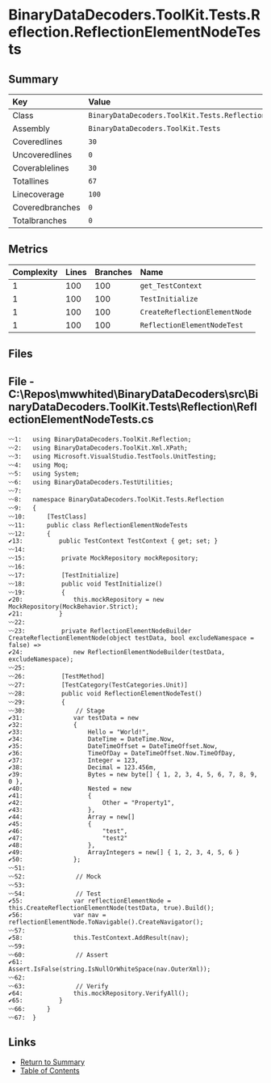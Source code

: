 ﻿# BinaryDataDecoders.ToolKit.Tests.Reflection.ReflectionElementNodeTests

## Summary

| Key             | Value                                                                    |
| :-------------- | :----------------------------------------------------------------------- |
| Class           | `BinaryDataDecoders.ToolKit.Tests.Reflection.ReflectionElementNodeTests` |
| Assembly        | `BinaryDataDecoders.ToolKit.Tests`                                       |
| Coveredlines    | `30`                                                                     |
| Uncoveredlines  | `0`                                                                      |
| Coverablelines  | `30`                                                                     |
| Totallines      | `67`                                                                     |
| Linecoverage    | `100`                                                                    |
| Coveredbranches | `0`                                                                      |
| Totalbranches   | `0`                                                                      |

## Metrics

| Complexity | Lines | Branches | Name                          |
| :--------- | :---- | :------- | :---------------------------- |
| 1          | 100   | 100      | `get_TestContext`             |
| 1          | 100   | 100      | `TestInitialize`              |
| 1          | 100   | 100      | `CreateReflectionElementNode` |
| 1          | 100   | 100      | `ReflectionElementNodeTest`   |

## Files

## File - C:\Repos\mwwhited\BinaryDataDecoders\src\BinaryDataDecoders.ToolKit.Tests\Reflection\ReflectionElementNodeTests.cs

```CSharp
〰1:   using BinaryDataDecoders.ToolKit.Reflection;
〰2:   using BinaryDataDecoders.ToolKit.Xml.XPath;
〰3:   using Microsoft.VisualStudio.TestTools.UnitTesting;
〰4:   using Moq;
〰5:   using System;
〰6:   using BinaryDataDecoders.TestUtilities;
〰7:   
〰8:   namespace BinaryDataDecoders.ToolKit.Tests.Reflection
〰9:   {
〰10:      [TestClass]
〰11:      public class ReflectionElementNodeTests
〰12:      {
✔13:          public TestContext TestContext { get; set; }
〰14:  
〰15:          private MockRepository mockRepository;
〰16:  
〰17:          [TestInitialize]
〰18:          public void TestInitialize()
〰19:          {
✔20:              this.mockRepository = new MockRepository(MockBehavior.Strict);
✔21:          }
〰22:  
〰23:          private ReflectionElementNodeBuilder CreateReflectionElementNode(object testData, bool excludeNamespace = false) =>
✔24:              new ReflectionElementNodeBuilder(testData, excludeNamespace);
〰25:  
〰26:          [TestMethod]
〰27:          [TestCategory(TestCategories.Unit)]
〰28:          public void ReflectionElementNodeTest()
〰29:          {
〰30:              // Stage
✔31:              var testData = new
✔32:              {
✔33:                  Hello = "World!",
✔34:                  DateTime = DateTime.Now,
✔35:                  DateTimeOffset = DateTimeOffset.Now,
✔36:                  TimeOfDay = DateTimeOffset.Now.TimeOfDay,
✔37:                  Integer = 123,
✔38:                  Decimal = 123.456m,
✔39:                  Bytes = new byte[] { 1, 2, 3, 4, 5, 6, 7, 8, 9, 0 },
✔40:                  Nested = new
✔41:                  {
✔42:                      Other = "Property1",
✔43:                  },
✔44:                  Array = new[]
✔45:                  {
✔46:                      "test",
✔47:                      "test2"
✔48:                  },
✔49:                  ArrayIntegers = new[] { 1, 2, 3, 4, 5, 6 }
✔50:              };
〰51:  
〰52:              // Mock
〰53:  
〰54:              // Test
✔55:              var reflectionElementNode = this.CreateReflectionElementNode(testData, true).Build();
✔56:              var nav = reflectionElementNode.ToNavigable().CreateNavigator();
〰57:  
✔58:              this.TestContext.AddResult(nav);
〰59:  
〰60:              // Assert
✔61:              Assert.IsFalse(string.IsNullOrWhiteSpace(nav.OuterXml));
〰62:  
〰63:              // Verify
✔64:              this.mockRepository.VerifyAll();
✔65:          }
〰66:      }
〰67:  }
```

## Links

* [Return to Summary](Summary.md)
* [Table of Contents](../TOC.md)

